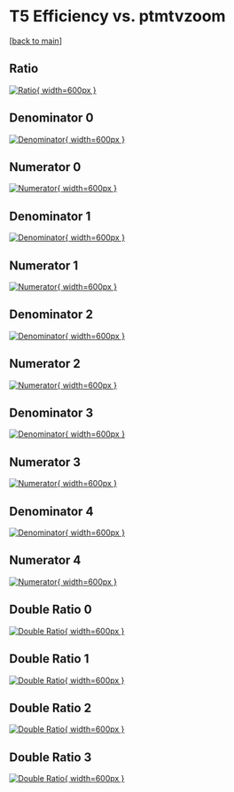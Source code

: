 # T5 Efficiency vs. ptmtvzoom

[[back to main](./)]



## Ratio

[![Ratio](../mtv/var/T5_vtr_11_0_eff_ptmtvzoom.png){ width=600px }](../mtv/var/T5_vtr_11_0_eff_ptmtvzoom.pdf)

## Denominator 0

[![Denominator](../mtv/den/T5_vtr_11_0_eff_ptmtvzoom_den0.png){ width=600px }](../mtv/den/T5_vtr_11_0_eff_ptmtvzoom_den0.pdf)

## Numerator 0

[![Numerator](../mtv/num/T5_vtr_11_0_eff_ptmtvzoom_num0.png){ width=600px }](../mtv/num/T5_vtr_11_0_eff_ptmtvzoom_num0.pdf)

## Denominator 1

[![Denominator](../mtv/den/T5_vtr_11_0_eff_ptmtvzoom_den1.png){ width=600px }](../mtv/den/T5_vtr_11_0_eff_ptmtvzoom_den1.pdf)

## Numerator 1

[![Numerator](../mtv/num/T5_vtr_11_0_eff_ptmtvzoom_num1.png){ width=600px }](../mtv/num/T5_vtr_11_0_eff_ptmtvzoom_num1.pdf)

## Denominator 2

[![Denominator](../mtv/den/T5_vtr_11_0_eff_ptmtvzoom_den2.png){ width=600px }](../mtv/den/T5_vtr_11_0_eff_ptmtvzoom_den2.pdf)

## Numerator 2

[![Numerator](../mtv/num/T5_vtr_11_0_eff_ptmtvzoom_num2.png){ width=600px }](../mtv/num/T5_vtr_11_0_eff_ptmtvzoom_num2.pdf)

## Denominator 3

[![Denominator](../mtv/den/T5_vtr_11_0_eff_ptmtvzoom_den3.png){ width=600px }](../mtv/den/T5_vtr_11_0_eff_ptmtvzoom_den3.pdf)

## Numerator 3

[![Numerator](../mtv/num/T5_vtr_11_0_eff_ptmtvzoom_num3.png){ width=600px }](../mtv/num/T5_vtr_11_0_eff_ptmtvzoom_num3.pdf)

## Denominator 4

[![Denominator](../mtv/den/T5_vtr_11_0_eff_ptmtvzoom_den4.png){ width=600px }](../mtv/den/T5_vtr_11_0_eff_ptmtvzoom_den4.pdf)

## Numerator 4

[![Numerator](../mtv/num/T5_vtr_11_0_eff_ptmtvzoom_num4.png){ width=600px }](../mtv/num/T5_vtr_11_0_eff_ptmtvzoom_num4.pdf)

## Double Ratio 0

[![Double Ratio](../mtv/ratio/T5_vtr_11_0_eff_ptmtvzoom_ratio0.png){ width=600px }](../mtv/ratio/T5_vtr_11_0_eff_ptmtvzoom_ratio0.pdf)

## Double Ratio 1

[![Double Ratio](../mtv/ratio/T5_vtr_11_0_eff_ptmtvzoom_ratio1.png){ width=600px }](../mtv/ratio/T5_vtr_11_0_eff_ptmtvzoom_ratio1.pdf)

## Double Ratio 2

[![Double Ratio](../mtv/ratio/T5_vtr_11_0_eff_ptmtvzoom_ratio2.png){ width=600px }](../mtv/ratio/T5_vtr_11_0_eff_ptmtvzoom_ratio2.pdf)

## Double Ratio 3

[![Double Ratio](../mtv/ratio/T5_vtr_11_0_eff_ptmtvzoom_ratio3.png){ width=600px }](../mtv/ratio/T5_vtr_11_0_eff_ptmtvzoom_ratio3.pdf)

